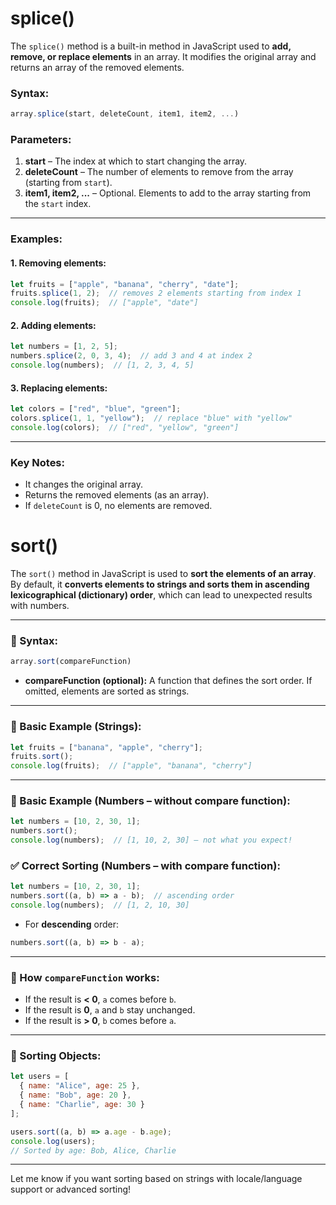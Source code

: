 # splice()
The `splice()` method is a built-in method in JavaScript used to **add, remove, or replace elements** in an array. It modifies the original array and returns an array of the removed elements.

### Syntax:

```javascript
array.splice(start, deleteCount, item1, item2, ...)
```

### Parameters:

1. **start** – The index at which to start changing the array.
2. **deleteCount** – The number of elements to remove from the array (starting from `start`).
3. **item1, item2, ...** – Optional. Elements to add to the array starting from the `start` index.

---

### Examples:

#### 1. **Removing elements:**

```javascript
let fruits = ["apple", "banana", "cherry", "date"];
fruits.splice(1, 2);  // removes 2 elements starting from index 1
console.log(fruits);  // ["apple", "date"]
```

#### 2. **Adding elements:**

```javascript
let numbers = [1, 2, 5];
numbers.splice(2, 0, 3, 4);  // add 3 and 4 at index 2
console.log(numbers);  // [1, 2, 3, 4, 5]
```

#### 3. **Replacing elements:**

```javascript
let colors = ["red", "blue", "green"];
colors.splice(1, 1, "yellow");  // replace "blue" with "yellow"
console.log(colors);  // ["red", "yellow", "green"]
```

---

### Key Notes:

* It changes the original array.
* Returns the removed elements (as an array).
* If `deleteCount` is 0, no elements are removed.

# sort()
The `sort()` method in JavaScript is used to **sort the elements of an array**. By default, it **converts elements to strings and sorts them in ascending lexicographical (dictionary) order**, which can lead to unexpected results with numbers.

---

### 📌 Syntax:

```javascript
array.sort(compareFunction)
```

* **compareFunction (optional):** A function that defines the sort order. If omitted, elements are sorted as strings.

---

### 🔸 Basic Example (Strings):

```javascript
let fruits = ["banana", "apple", "cherry"];
fruits.sort();
console.log(fruits);  // ["apple", "banana", "cherry"]
```

---

### 🔸 Basic Example (Numbers – without compare function):

```javascript
let numbers = [10, 2, 30, 1];
numbers.sort();
console.log(numbers);  // [1, 10, 2, 30] — not what you expect!
```

### ✅ Correct Sorting (Numbers – with compare function):

```javascript
let numbers = [10, 2, 30, 1];
numbers.sort((a, b) => a - b);  // ascending order
console.log(numbers);  // [1, 2, 10, 30]
```

* For **descending** order:

```javascript
numbers.sort((a, b) => b - a);
```

---

### 🔹 How `compareFunction` works:

* If the result is **< 0**, `a` comes before `b`.
* If the result is **0**, `a` and `b` stay unchanged.
* If the result is **> 0**, `b` comes before `a`.

---

### 🔸 Sorting Objects:

```javascript
let users = [
  { name: "Alice", age: 25 },
  { name: "Bob", age: 20 },
  { name: "Charlie", age: 30 }
];

users.sort((a, b) => a.age - b.age);
console.log(users);
// Sorted by age: Bob, Alice, Charlie
```

---

Let me know if you want sorting based on strings with locale/language support or advanced sorting!
